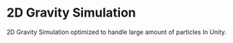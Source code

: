 # 2D Gravity Simulation
 2D Gravity Simulation optimized to handle large amount of particles In Unity.
